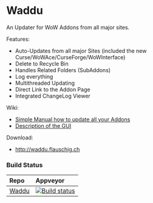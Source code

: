 # Waddu
An Updater for WoW Addons from all major sites.

Features:
  * Auto-Updates from all major Sites (included the new Curse/WoWAce/CurseForge/WoWInterface)
  * Delete to Recycle Bin
  * Handles Related Folders (SubAddons)
  * Log everything
  * Multithreaded Updating
  * Direct Link to the Addon Page
  * Integrated ChangeLog Viewer

Wiki:
  * [Simple Manual how to update all your Addons](https://github.com/Roemer/Waddu/wiki/QuickStart)
  * [Description of the GUI](https://github.com/Roemer/Waddu/wiki/GUI-Description)

Download:
  * http://waddu.flauschig.ch

### Build Status
|Repo|Appveyor|
|:---|:------------------|
|[Waddu](https://github.com/Roemer/Waddu)|[![Build status](https://ci.appveyor.com/api/projects/status/bbhe51mavppkyerg?svg=true)](https://ci.appveyor.com/project/RomanBaeriswyl/waddu)|

